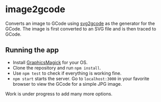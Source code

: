 # image2gcode

Converts an image to GCode using [svg2gcode](https://github.com/em/svg2gcode)
as the generator for the GCode. The image is first converted to an SVG
file and is then traced to GCode.

## Running the app

- Install [GraphicsMagick](http://www.graphicsmagick.org/) for your OS.
- Clone the repository and run `npm install`.
- Use `npm test` to check if everything is working fine.
- `npm start` starts the server. Go to `localhost:3000` in your favorite
  browser to view the GCode for a simple JPG image.

Work is under progress to add many more options.
